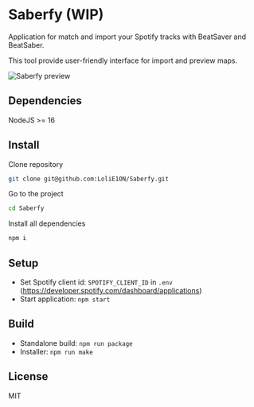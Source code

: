 # Saberfy (WIP)

Application for match and import your Spotify tracks with BeatSaver and BeatSaber.

This tool provide user-friendly interface for import and preview maps.

![Saberfy preview](https://e1on.space/saberfy_v2.png)

## Dependencies
NodeJS >= 16

## Install

Clone repository

```bash
git clone git@github.com:LoliE1ON/Saberfy.git
```

Go to the project

```bash
cd Saberfy
```

Install all dependencies

```bash
npm i
```

## Setup
- Set Spotify client id: ```SPOTIFY_CLIENT_ID``` in ```.env``` (https://developer.spotify.com/dashboard/applications) 
- Start application: ```npm start```

## Build
- Standalone build: ```npm run package```
- Installer:  ```npm run make```

## License

MIT
